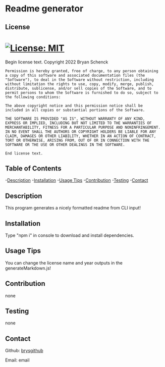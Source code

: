 # Readme generator

## License

  # [![License: MIT](https://img.shields.io/badge/License-MIT-yellow.svg)](https://opensource.org/licenses/MIT)

  Begin license text.
    Copyright 2022  Bryan Schenck
    
    Permission is hereby granted, free of charge, to any person obtaining a copy of this software and associated documentation files (the "Software"), to deal in the Software without restriction, including without limitation the rights to use, copy, modify, merge, publish, distribute, sublicense, and/or sell copies of the Software, and to permit persons to whom the Software is furnished to do so, subject to the following conditions:
    
    The above copyright notice and this permission notice shall be included in all copies or substantial portions of the Software.
    
    THE SOFTWARE IS PROVIDED "AS IS", WITHOUT WARRANTY OF ANY KIND, EXPRESS OR IMPLIED, INCLUDING BUT NOT LIMITED TO THE WARRANTIES OF MERCHANTABILITY, FITNESS FOR A PARTICULAR PURPOSE AND NONINFRINGEMENT. IN NO EVENT SHALL THE AUTHORS OR COPYRIGHT HOLDERS BE LIABLE FOR ANY CLAIM, DAMAGES OR OTHER LIABILITY, WHETHER IN AN ACTION OF CONTRACT, TORT OR OTHERWISE, ARISING FROM, OUT OF OR IN CONNECTION WITH THE SOFTWARE OR THE USE OR OTHER DEALINGS IN THE SOFTWARE.
    
    End license text.

## Table of Contents

-[Description](#description)
-[Installation](#installation)
-[Usage Tips](#usage-tips)
-[Contribution](#contribution)
-[Testing](#testing)
-[Contact](#contact)

## Description

This program generates a nicely formatted readme from CLI input!

## Installation

Type "npm i" in console to download and install dependencies.

## Usage Tips

You can change the license name and year outputs in the generateMarkdown.js!

## Contribution

none

## Testing

none

## Contact

Github: [brysgithub](https://github.com/brysgithub)

Email: email

